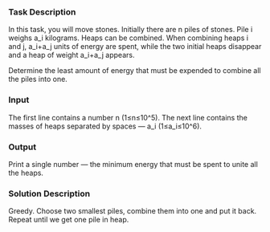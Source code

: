 ### Task Description 

In this task, you will move stones. Initially there are n piles of stones. 
Pile i weighs a_i kilograms. Heaps can be combined. 
When combining heaps i and j, a_i+a_j units of energy are spent, 
while the two initial heaps disappear and a heap of weight a_i+a_j appears. 

Determine the least amount of energy that must be expended 
to combine all the piles into one.

### Input 

The first line contains a number n (1≤n≤10^5).
The next line contains the masses of heaps separated by spaces — a_i (1≤a_i≤10^6).

### Output

Print a single number — the minimum energy that must be spent to unite all the heaps.

### Solution Description

Greedy. Choose two smallest piles, combine them into one and put it back. 
Repeat until we get one pile in heap.
